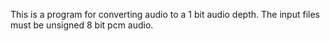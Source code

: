 This is a program for converting audio to a 1 bit audio depth.
The input files must be unsigned 8 bit pcm audio.
